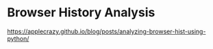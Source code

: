 # Browser History Analysis
https://applecrazy.github.io/blog/posts/analyzing-browser-hist-using-python/

